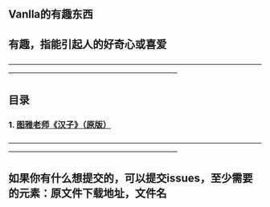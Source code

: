 ## Vanlla的有趣东西
## 有趣，指能引起人的好奇心或喜爱
————————————————————————————————————————————————————————————
## 目录
### 1. [图雅老师《汉子》（原版）](https://vanlla.fun/tuya/taoma.mp4)

————————————————————————————————————————————————————————————

## 如果你有什么想提交的，可以提交issues，至少需要的元素：原文件下载地址，文件名
